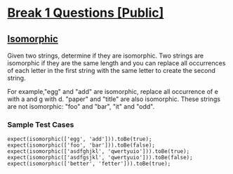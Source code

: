 # [Break 1 Questions [Public]](https://www.notion.so/Break-1-Questions-Public-5950ecba1320468d8353e1690f4fc316)

## [Isomorphic](https://www.notion.so/Isomorphic-17ad260ad1484eaca9eb4d435b2b68d5)
Given two strings, determine if they are isomorphic. Two strings are isomorphic if they are the same length and you can replace all occurrences of each letter in the first string with the same letter to create the second string.

For example,"egg" and "add" are isomorphic, replace all occurrence of e with a and g with d. "paper" and "title" are also isomorphic. These strings are not isomorphic: "foo" and "bar", "it" and "odd".

### Sample Test Cases

    expect(isomorphic(['egg', 'add'])).toBe(true);
    expect(isomorphic(['foo', 'bar'])).toBe(false);
    expect(isomorphic(['asdfghjkl', 'qwertyuio'])).toBe(true);
    expect(isomorphic(['asdfgsjkl', 'qwertyuio'])).toBe(false);
    expect(isomorphic(['better', 'fetter'])).toBe(true);
